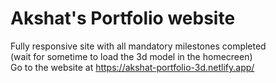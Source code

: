 # Akshat's Portfolio website

Fully responsive site with all mandatory milestones completed
<br/>
(wait for sometime to load the 3d model in the homecreen)
<br/>
Go to the website at https://akshat-portfolio-3d.netlify.app/
